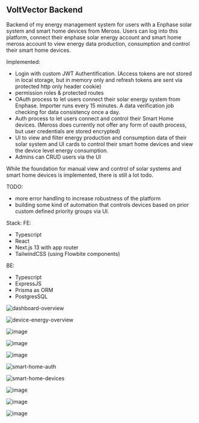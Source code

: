 ## VoltVector Backend

Backend of my energy management system for users with a Enphase solar system and smart home devices from Meross.
Users can log into this platform, connect their enphase solar energy account and smart home meross account to view energy data production, consumption and control their smart home devices.

Implemented:
- Login with custom JWT Authentification. (Access tokens are not stored in local storage, but in memory only and refresh tokens are sent via protected http only header cookie)
- permission roles & protected routes
- OAuth process to let users connect their solar energy system from Enphase. Importer runs every 15 minutes. A data verification job checking for data consistency once a day.
- Auth process to let users connect and control their Smart Home devices. (Meross does currently not offer any form of oauth process, but user credentials are stored encrypted)
- UI to view and filter energy production and consumption data of their solar system and UI cards to control their smart home devices and view the device level energy consumption.
- Admins can CRUD users via the UI

While the foundation for manual view and control of solar systems and smart home devices is implemented, there is still a lot todo.

TODO:
- more error handling to increase robustness of the platform
- building some kind of automation that controls devices based on prior custom defined priority groups via UI.

Stack:
FE: 
- Typescript
- React
- Next.js 13 with app router
- TailwindCSS (using Flowbite components)

BE: 
- Typescript
- ExpressJS
- Prisma as ORM
- PostgresSQL


![dashboard-overview](https://github.com/pb-coding/voltvector-fe/assets/71174645/8d02ade2-fe63-4c4c-baa1-5e11058190ca)

![device-energy-overview](https://github.com/pb-coding/voltvector-fe/assets/71174645/456b339a-712b-446d-98b8-bdeeee43d1bb)

![image](https://github.com/pb-coding/voltvector-fe/assets/71174645/fcf9edbe-8cd0-4ff2-b2c0-3775488bb142)

![image](https://github.com/pb-coding/voltvector-fe/assets/71174645/8fae1283-0bc2-4227-87d4-637bbe62d2d7)

![image](https://github.com/pb-coding/voltvector-fe/assets/71174645/3b1c45dd-687a-4ffe-ac0e-53e54b82fd19)

![smart-home-auth](https://github.com/pb-coding/voltvector-fe/assets/71174645/a4aab056-7210-4638-b088-a75d03562c59)

![smart-home-devices](https://github.com/pb-coding/voltvector-fe/assets/71174645/36adcd03-6c69-4139-8bde-111c58bc1e75)

![image](https://github.com/pb-coding/voltvector-fe/assets/71174645/fe63c177-d818-49b0-9621-ad089195e6db)

![image](https://github.com/pb-coding/voltvector-fe/assets/71174645/009ad379-00a8-440b-b337-146f03267bfc)

![image](https://github.com/pb-coding/voltvector-fe/assets/71174645/043e1b3b-fec6-4d8b-bca7-e15ca9e111e0)
